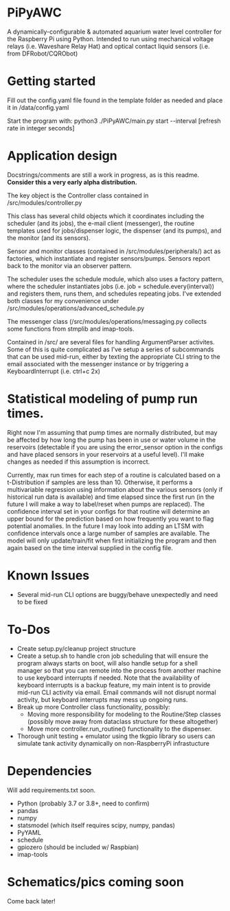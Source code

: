 # PiPyAWC
A dynamically-configurable & automated aquarium water level controller for the Raspberry Pi using Python. Intended to run using mechanical voltage relays (i.e. Waveshare Relay Hat) and optical contact liquid sensors (i.e. from DFRobot/CQRObot)

# Getting started
Fill out the config.yaml file found in the template folder as needed and place it in /data/config.yaml

Start the program with: python3 ./PiPyAWC/main.py start --interval \[refresh rate in integer seconds\]

# Application design
Docstrings/comments are still a work in progress, as is this readme. **Consider this a very early alpha distribution.**

The key object is the Controller class contained in /src/modules/controller.py

This class has several child objects which it coordinates including the scheduler (and its jobs), the e-mail client (messenger), the routine templates used for jobs/dispenser logic, the dispenser (and its pumps), and the monitor (and its sensors).

Sensor and monitor classes (contained in /src/modules/peripherals/) act as factories, which instantiate and register sensors/pumps. Sensors report back to the monitor via an observer pattern.

The scheduler uses the schedule module, which also uses a factory pattern, where the scheduler instantiates jobs (i.e. job = schedule.every(interval)) and registers them, runs them, and schedules repeating jobs. I've extended both classes for my convenience under /src/modules/operations/advanced_schedule.py

The messenger class (/src/modules/operations/messaging.py collects some functions from stmplib and imap-tools.

Contained in /src/ are several files for handling ArgumentParser activites. Some of this is quite complicated as I've setup a series of subcommands that can be used mid-run, either by texting the appropriate CLI string to the email associated with the messenger instance or by triggering a KeyboardInterrupt (i.e. ctrl+c 2x)

# Statistical modeling of pump run times.
Right now I'm assuming that pump times are normally distributed, but may be affected by how long the pump has been in use or water volume in the reservoirs (detectable if you are using the error_sensor option in the configs and have placed sensors in your reservoirs at a useful level). I'll make changes as needed if this assumption is incorrect.

Currently, max run times for each step of a routine is calculated based on a t-Distribution if samples are less than 10. Otherwise, it performs a multivariable regression using information about the various sensors (only if historical run data is available) and time elapsed since the first run (in the future I will make a way to label/reset when pumps are replaced). The confidence interval set in your configs for that routine will determine an upper bound for the prediction based on how frequently you want to flag potential anomalies. In the future I may look into adding an LTSM with confidence intervals once a large number of samples are available. The model will only update/train/fit when first initializing the program and then again based on the time interval supplied in the config file.

# Known Issues
* Several mid-run CLI options are buggy/behave unexpectedly and need to be fixed

# To-Dos
* Create setup.py/cleanup project structure
* Create a setup.sh to handle cron job scheduling that will ensure the program always starts on boot, will also handle setup for a shell manager so that you can remote into the process from another machine to use keyboard interrupts if needed. Note that the availability of keyboard interrupts is a backup feature, my main intent is to provide mid-run CLI activity via email. Email commands will not disrupt normal activity, but keyboard interrupts may mess up ongoing runs.
* Break up more Controller class functionality, possibly:
	* Moving more responsibility for modeling to the Routine/Step classes (possibly move away from dataclass structure for these altogether)
	* Move more controller.run_routine() functionality to the dispenser.
* Thorough unit testing + emulator using the tkgpio library so users can simulate tank activity dynamically on non-RaspberryPi infrastucture

# Dependencies
Will add requirements.txt soon.
* Python (probably 3.7 or 3.8+, need to confirm)
* pandas
* numpy
* statsmodel (which itself requires scipy, numpy, pandas)
* PyYAML
* schedule
* gpiozero (should be included w/ Raspbian)
* imap-tools

# Schematics/pics coming soon
Come back later!

